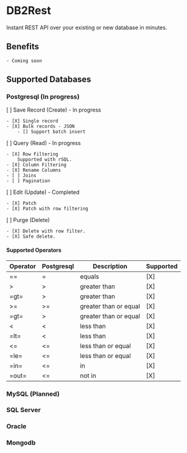 # DB2Rest
Instant REST API over your existing or new database in minutes. 

## Benefits
    - Coming soon

## Supported Databases

### Postgresql (In progress)

[ ] Save Record (Create) - In progress

    - [X] Single record
    - [X] Bulk records - JSON 
        - [] Support batch insert 

[ ] Query (Read)   - In progress

    - [X] Row Filtering
        Supported with rSQL.
    - [X] Column Filtering
    - [X] Rename Columns
    - [ ] Joins
    - [ ] Pagination

[ ] Edit (Update)  - Completed

    - [X] Patch
    - [X] Patch with row filtering
     
    
[ ] Purge (Delete) 

    - [X] Delete with row filter.
    - [X] Safe delete.

#### Supported Operators

| Operator | Postgresql     | Description           | Supported |
|----------|----------------|-----------------------|-----------|
| ==       | =              | equals                | [X]       |
| >        | >              | greater than          | [X]       |
| =gt=     | >              | greater than          | [X]       |
| >=       | >=             | greater than or equal | [X]       |
| =gt=     | >              | greater than or equal | [X]       |
| <        | <              | less than             | [X]       |
| =lt=     | <              | less than             | [X]       |
| <=       | <=             | less than or equal    | [X]       |
| =le=     | <=             | less than or equal    | [X]       |
| =in=     | <=             | in                    | [X]       |
| =out=    | <=             | not in                | [X]       |


### MySQL (Planned)

### SQL Server 

### Oracle 


### Mongodb





